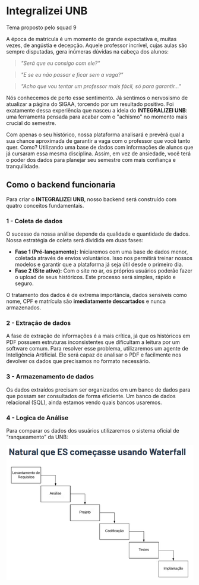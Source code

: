 # Integralizei UNB

Tema proposto pelo squad 9 

A época de matrícula é um momento de grande expectativa e, muitas vezes, de angústia e decepção. Aquele professor incrível, cujas aulas são sempre disputadas, gera inúmeras dúvidas na cabeça dos alunos:

> *"Será que eu consigo com ele?"*
> 

> *"E se eu não passar e ficar sem a vaga?"*
> 

> *"Acho que vou tentar um professor mais fácil, só para garantir..."*
> 

Nós conhecemos de perto esse sentimento. Já sentimos o nervosismo de atualizar a página do SIGAA, torcendo por um resultado positivo. Foi exatamente dessa experiência que nasceu a ideia do **INTEGRALIZEI UNB**: uma ferramenta pensada para acabar com o "achismo" no momento mais crucial do semestre.

Com apenas o seu histórico, nossa plataforma analisará e prevêrá qual a sua chance aproximada de garantir a vaga com o professor que você tanto quer. Como? Utilizando uma base de dados com informações de alunos que já cursaram essa mesma disciplina. Assim, em vez de ansiedade, você terá o poder dos dados para planejar seu semestre com mais confiança e tranquilidade.

## Como o backend funcionaria

Para criar o **INTEGRALIZEI UNB**, nosso backend será construído com quatro conceitos fundamentais.

### 1 - Coleta de dados

O sucesso da nossa análise depende da qualidade e quantidade de dados. Nossa estratégia de coleta será dividida em duas fases:

- **Fase 1 (Pré-lançamento):** Iniciaremos com uma base de dados menor, coletada através de envios voluntários. Isso nos permitirá treinar nossos modelos e garantir que a plataforma já seja útil desde o primeiro dia.
- **Fase 2 (Site ativo):** Com o site no ar, os próprios usuários poderão fazer o upload de seus históricos. Este processo será simples, rápido e seguro.

O tratamento dos dados é de extrema importância, dados sensíveis como nome, CPF e matrícula são **imediatamente descartados** e nunca armazenados.

### 2 - Extração de dados

A fase de extração de informações é a mais crítica, já que os históricos em PDF possuem estruturas inconsistentes que dificultam a leitura por um software comum. Para resolver esse problema, utilizaremos um agente de Inteligência Artificial. Ele será capaz de analisar o PDF e facilmente nos devolver os dados que precisamos no formato necessário.

### 3 - Armazenamento de dados

Os dados extraídos precisam ser organizados em um banco de dados para que possam ser consultados de forma eficiente. Um banco de dados relacional (SQL), ainda estamos vendo quais bancos usaremos.

### 4 - Logica de Análise

Para comparar os dados dos usuários utilizaremos o sistema oficial de “ranqueamento” da UNB:

![image.png](image.png)
